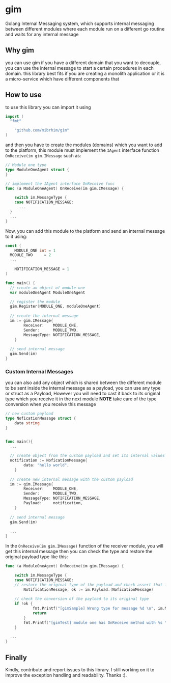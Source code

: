 # gim
Golang Internal Messaging system, which supports internal messaging between different modules where each module run on a different go routine and waits for any internal message

## Why gim
you can use gim if you have a different domain that you want to decouple, you can use the internal message to start a certain procedures in each domain. this library best fits if you are creating a monolith application or it is a micro-service which have different components that

## How to use
to use this library you can import it using 
```go
import (
  "fmt"

	"github.com/mibrhim/gim"
)
```
and then you have to create the modules (domains) which you want to add to the platform, this module must implement the `IAgent` interface function `OnReceive(im gim.IMessage` such as:
```go
// Module one type
type ModuleOneAgent struct {
}

// implement the IAgent interface OnReceive func
func (a ModuleOneAgent) OnReceive(im gim.IMessage) {

	switch im.MessageType {
	case NOTIFICATION_MESSAGE:
	  ...
  }
  ...
}
```
Now, you can add this module to the platform and send an internal message to it using:
```go
const (
	MODULE_ONE int = 1
  MODULE_TWO     = 2
  ...

	NOTIFICATION_MESSAGE = 1
)

func main() {
  // create an object of module one
  var moduleOneAgent ModuleOneAgent

  // register the module
  gim.Register(MODULE_ONE, moduleOneAgent)
  
  // create the internal message
  im := gim.IMessage{
		Receiver:    MODULE_ONE,
		Sender:      MODULE_TWO,
		MessageType: NOTIFICATION_MESSAGE,
	}
  
  // send internal message
  gim.Send(im)
}

```
### Custom Internal Messages
you can also add any object which is shared between the different module to be sent inside the internal message as a payload, you can use any type or struct as a Payload, However you will need to cast it back to its original type which you receive it in the next module
**NOTE** take care of the type conversion when you receive this message
```go
// new custom payload
type NoficationMessage struct {
	data string
}


func main(){
  ...
  
  // create object from the custom payload and set its internal values
  notification := NoficationMessage{
		data: "hello world",
	}
  
  // create new internal message with the custom payload
  im := gim.IMessage{
		Receiver:    MODULE_ONE,
		Sender:      MODULE_TWO,
		MessageType: NOTIFICATION_MESSAGE,
		Payload:     notification,
	}
  
  // send internal message
  gim.Send(im)
  
  ...
}
```
In the `OnReceive(im gim.IMessage)` function of the receiver module, you will get this internal message then you can check the type and restore 
the original payload type like this:
```go
func (a ModuleOneAgent) OnReceive(im gim.IMessage) {

	switch im.MessageType {
	case NOTIFICATION_MESSAGE:
    // restore the original type of the payload and check assert that it was the right type
		NotificationMessage, ok := im.Payload.(NoficationMessage)
    
    // check the conversion of the payload to its original type
    if !ok {
			fmt.Printf("[gimSample] Wrong type for message %d \n", im.MessageType)
			return
		}
		fmt.Printf("[gimTest] module one has OnReceive method with %s \n", NotificationMessage.data)
	}
  
  ...
}

```

## Finally
Kindly, contribute and report issues to this library. I still working on it to improve the exception handling and readability.
Thanks :).

